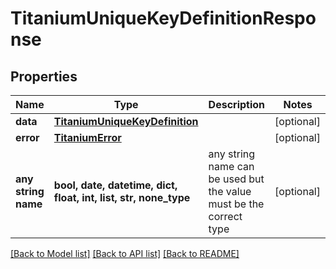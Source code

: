 # TitaniumUniqueKeyDefinitionResponse


## Properties
Name | Type | Description | Notes
------------ | ------------- | ------------- | -------------
**data** | [**TitaniumUniqueKeyDefinition**](TitaniumUniqueKeyDefinition.md) |  | [optional] 
**error** | [**TitaniumError**](TitaniumError.md) |  | [optional] 
**any string name** | **bool, date, datetime, dict, float, int, list, str, none_type** | any string name can be used but the value must be the correct type | [optional]

[[Back to Model list]](../README.md#documentation-for-models) [[Back to API list]](../README.md#documentation-for-api-endpoints) [[Back to README]](../README.md)


